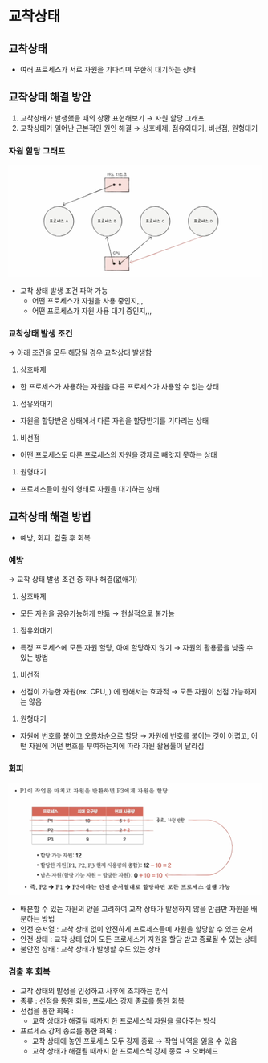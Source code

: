 # 교착상태

## 교착상태

- 여러 프로세스가 서로 자원을 기다리며 무한히 대기하는 상태

## 교착상태 해결 방안

1. 교착상태가 발생했을 때의 상황 표현해보기 → 자원 할당 그래프
2. 교착상태가 일어난 근본적인 원인 해결 → 상호배제, 점유와대기, 비선점, 원형대기

### 자원 할당 그래프

![img.png](../image/이승현-image1.png)

- 교착 상태 발생 조건 파악 가능
    - 어떤 프로세스가 자원을 사용 중인지,,,
    - 어떤 프로세스가 자원 사용 대기 중인지,,,

### 교착상태 발생 조건

→ 아래 조건을 모두 해당될 경우 교착상태 발생함

1. 상호배제
- 한 프로세스가 사용하는 자원을 다른 프로세스가 사용할 수 없는 상태
1. 점유와대기
- 자원을 할당받은 상태에서 다른 자원을 할당받기를 기다리는 상태
1. 비선점
- 어떤 프로세스도 다른 프로세스의 자원을 강제로 빼앗지 못하는 상태
1. 원형대기
- 프로세스들이 원의 형태로 자원을 대기하는 상태

## 교착상태 해결 방법

- 예방, 회피, 검출 후 회복

### 예방

→ 교착 상태 발생 조건 중 하나 해결(없애기)

1. 상호배제
- 모든 자원을 공유가능하게 만듦 → 현실적으로 불가능
1. 점유와대기
- 특정 프로세스에 모든 자원 할당, 아예 할당하지 않기 → 자원의 활용률을 낮출 수 있는 방법
1. 비선점
- 선점이 가능한 자원(ex. CPU,,) 에 한해서는 효과적 → 모든 자원이 선점 가능하지는 않음
1. 원형대기
- 자원에 번호를 붙이고 오름차순으로 할당 → 자원에 번호를 붙이는 것이 어렵고, 어떤 자원에 어떤 번호를 부여하는지에 따라 자원 활용률이 달라짐

### 회피

![img.png](../image/이승현-image2.png)

- 배분할 수 있는 자원의 양을 고려하여 교착 상태가 발생하지 않을 만큼만 자원을 배분하는 방법
- 안전 순서열 : 교착 상태 없이 안전하게 프로세스들에 자원을 할당할 수 있는 순서
- 안전 상태 : 교착 상태 없이 모든 프로세스가 자원을 할당 받고 종료될 수 있는 상태
- 불안전 상태 : 교착 상태가 발생할 수도 있는 상태

### 검출 후 회복

- 교착 상태의 발생을 인정하고 사후에 조치하는 방식
- 종류 : 선점을 통한 회복, 프로세스 강제 종료를 통한 회복
- 선점을 통한 회복 :
    - 교착 상태가 해결될 때까지 한 프로세스씩 자원을 몰아주는 방식
- 프로세스 강제 종료를  통한 회복 :
    - 교착 상태에 놓인 프로세스 모두 강제 종료 → 작업 내역을 잃을 수 있음
    - 교착 상태가 해결될 때까지 한 프로세스씩 강제 종료 → 오버헤드
